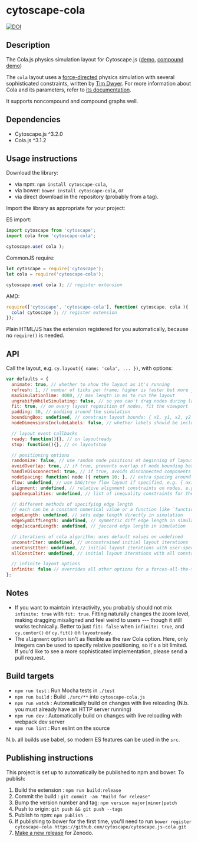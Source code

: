 cytoscape-cola
================================================================================

[![DOI](https://zenodo.org/badge/42205998.svg)](https://zenodo.org/badge/latestdoi/42205998)


## Description

The Cola.js physics simulation layout for Cytoscape.js ([demo](https://cytoscape.github.io/cytoscape.js-cola), [compound demo](https://cytoscape.github.io/cytoscape.js-cola/demo-compound.html))


The `cola` layout uses a [force-directed](http://en.wikipedia.org/wiki/Force-directed_graph_drawing) physics simulation with several sophisticated constraints, written by [Tim Dwyer](http://www.csse.monash.edu.au/~tdwyer/).  For more information about Cola and its parameters, refer to [its documentation](http://marvl.infotech.monash.edu/webcola/).

It supports noncompound and compound graphs well.

## Dependencies

* Cytoscape.js ^3.2.0
* Cola.js ^3.1.2


## Usage instructions

Download the library:
 * via npm: `npm install cytoscape-cola`,
 * via bower: `bower install cytoscape-cola`, or
 * via direct download in the repository (probably from a tag).

Import the library as appropriate for your project:

ES import:

```js
import cytoscape from 'cytoscape';
import cola from 'cytoscape-cola';

cytoscape.use( cola );
```

CommonJS require:

```js
let cytoscape = require('cytoscape');
let cola = require('cytoscape-cola');

cytoscape.use( cola ); // register extension
```

AMD:

```js
require(['cytoscape', 'cytoscape-cola'], function( cytoscape, cola ){
  cola( cytoscape ); // register extension
});
```

Plain HTML/JS has the extension registered for you automatically, because no `require()` is needed.



## API

Call the layout, e.g. `cy.layout({ name: 'cola', ... })`, with options:

```js
var defaults = {
  animate: true, // whether to show the layout as it's running
  refresh: 1, // number of ticks per frame; higher is faster but more jerky
  maxSimulationTime: 4000, // max length in ms to run the layout
  ungrabifyWhileSimulating: false, // so you can't drag nodes during layout
  fit: true, // on every layout reposition of nodes, fit the viewport
  padding: 30, // padding around the simulation
  boundingBox: undefined, // constrain layout bounds; { x1, y1, x2, y2 } or { x1, y1, w, h }
  nodeDimensionsIncludeLabels: false, // whether labels should be included in determining the space used by a node

  // layout event callbacks
  ready: function(){}, // on layoutready
  stop: function(){}, // on layoutstop

  // positioning options
  randomize: false, // use random node positions at beginning of layout
  avoidOverlap: true, // if true, prevents overlap of node bounding boxes
  handleDisconnected: true, // if true, avoids disconnected components from overlapping
  nodeSpacing: function( node ){ return 10; }, // extra spacing around nodes
  flow: undefined, // use DAG/tree flow layout if specified, e.g. { axis: 'y', minSeparation: 30 }
  alignment: undefined, // relative alignment constraints on nodes, e.g. function( node ){ return { x: 0, y: 1 } }
  gapInequalities: undefined, // list of inequality constraints for the gap between the nodes, e.g. [{"axis":"y", "left":node1, "right":node2, "gap":25}]. The constraint in the example says that the center of node1 must be at least 25 pixels above the center of node2. In other words, it is an inequality constraint that requires "node1.y + gap <= node2.y". You can set the extra "equality" attribute as "true" to convert it into an equality constraint.

  // different methods of specifying edge length
  // each can be a constant numerical value or a function like `function( edge ){ return 2; }`
  edgeLength: undefined, // sets edge length directly in simulation
  edgeSymDiffLength: undefined, // symmetric diff edge length in simulation
  edgeJaccardLength: undefined, // jaccard edge length in simulation

  // iterations of cola algorithm; uses default values on undefined
  unconstrIter: undefined, // unconstrained initial layout iterations
  userConstIter: undefined, // initial layout iterations with user-specified constraints
  allConstIter: undefined, // initial layout iterations with all constraints including non-overlap

  // infinite layout options
  infinite: false // overrides all other options for a forces-all-the-time mode
};
```


## Notes

- If you want to maintain interactivity, you probably should not mix `infinite: true` with `fit: true`.  Fitting naturally changes the zoom level, making dragging misaligned and feel weird to users --- though it still works technically.  Better to just `fit: false` when `infinite: true`, and `cy.center()` or `cy.fit()` on `layoutready`.
- The `alignment` option isn't as flexible as the raw Cola option.  Here, only integers can be used to specify relative positioning, so it's a bit limited.  If you'd like to see a more sophisticated implementation, please send a pull request.



## Build targets

* `npm run test` : Run Mocha tests in `./test`
* `npm run build` : Build `./src/**` into `cytoscape-cola.js`
* `npm run watch` : Automatically build on changes with live reloading (N.b. you must already have an HTTP server running)
* `npm run dev` : Automatically build on changes with live reloading with webpack dev server
* `npm run lint` : Run eslint on the source

N.b. all builds use babel, so modern ES features can be used in the `src`.


## Publishing instructions

This project is set up to automatically be published to npm and bower.  To publish:

1. Build the extension : `npm run build:release`
1. Commit the build : `git commit -am "Build for release"`
1. Bump the version number and tag: `npm version major|minor|patch`
1. Push to origin: `git push && git push --tags`
1. Publish to npm: `npm publish .`
1. If publishing to bower for the first time, you'll need to run `bower register cytoscape-cola https://github.com/cytoscape/cytoscape.js-cola.git`
1. [Make a new release](https://github.com/cytoscape/cytoscape.js-cola/releases/new) for Zenodo.
